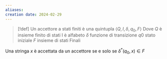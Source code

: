 ```yaml
---
aliases: 
creation date: 2024-02-29
---
```


>[!def]
>Un accettore a stati finiti è una quintupla $\left< Q, I, \delta, q_{0}, F \right>$
>Dove $Q$ è insieme finito di stati
>I è alfabeto
>$\delta$ funzione di transizione
>$q0$ stato iniziale
>$F$ insieme di stati Finali

Una stringa $x$ è accettata da un accettore se e solo se $\delta ^* (q_{0},x) \in F$